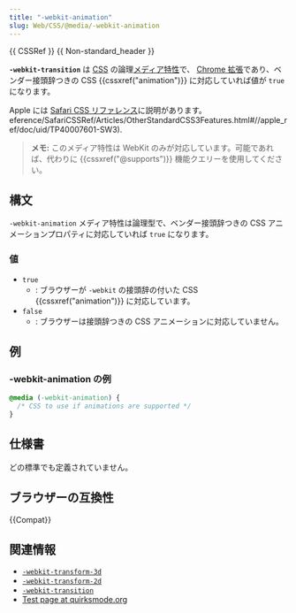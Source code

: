 ```yaml
---
title: "-webkit-animation"
slug: Web/CSS/@media/-webkit-animation
---
```


{{ CSSRef }} {{ Non-standard_header }}

**`-webkit-transition`** は [CSS](/ja/docs/Web/CSS) の論理[メディア特性](/ja/docs/Web/CSS/@media#メディア特性)で、 [Chrome 拡張](/ja/docs/Web/CSS/WebKit_Extensions)であり、ベンダー接頭辞つきの CSS {{cssxref("animation")}} に対応していれば値が `true` になります。

Apple には [Safari CSS リファレンス](https://developer.apple.com/library/safari/documentation/AppleApplications/Reference/SafariCSSRef/Articles/OtherStandardCSS3Features.html#//apple_ref/doc/uid/TP40007601-SW3)に説明があります。eference/SafariCSSRef/Articles/OtherStandardCSS3Features.html#//apple_ref/doc/uid/TP40007601-SW3).

> **メモ:** このメディア特性は WebKit のみが対応しています。可能であれば、代わりに {{cssxref("@supports")}} 機能クエリーを使用してください。

## 構文

`-webkit-animation` メディア特性は論理型で、ベンダー接頭辞つきの CSS アニメーションプロパティに対応していれば `true` になります。

### 値

- `true`
  - : ブラウザーが `-webkit` の接頭辞の付いた CSS {{cssxref("animation")}} に対応しています。
- `false`
  - : ブラウザーは接頭辞つきの CSS アニメーションに対応していません。

## 例

### -webkit-animation の例

```css
@media (-webkit-animation) {
  /* CSS to use if animations are supported */
}
```

## 仕様書

どの標準でも定義されていません。

## ブラウザーの互換性

{{Compat}}

## 関連情報

- [`-webkit-transform-3d`](/ja/docs/Web/CSS/@media/-webkit-transform-3d)
- [`-webkit-transform-2d`](/ja/docs/Web/CSS/@media/-webkit-transform-2d)
- [`-webkit-transition`](/ja/docs/Web/CSS/@media/-webkit-transition)
- [Test page at quirksmode.org](https://www.quirksmode.org/css/tests/mediaqueries/animation.html)
